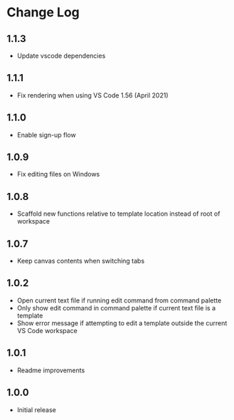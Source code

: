 # Change Log

## 1.1.3
- Update vscode dependencies

## 1.1.1
- Fix rendering when using VS Code 1.56 (April 2021)

## 1.1.0
- Enable sign-up flow

## 1.0.9
- Fix editing files on Windows

## 1.0.8
- Scaffold new functions relative to template location instead of root of workspace

## 1.0.7
- Keep canvas contents when switching tabs

## 1.0.2
- Open current text file if running edit command from command palette
- Only show edit command in command palette if current text file is a template
- Show error message if attempting to edit a template outside the current VS Code workspace

## 1.0.1
- Readme improvements

## 1.0.0

- Initial release